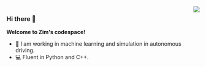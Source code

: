 <img align="right" src="https://github-readme-stats.vercel.app/api?username=zimgong&show_icons=true&icon_color=767161&text_color=191320&bg_color=ffffff&hide_title=true"/>

### Hi there 👋
 **Welcome to Zim's codespace!**
- :telescope: I am working in machine learning and simulation in autonomous driving.
- :computer: Fluent in Python and C++. 
